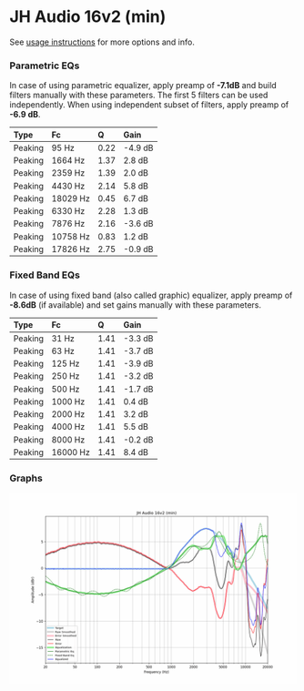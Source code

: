 # JH Audio 16v2 (min)
See [usage instructions](https://github.com/jaakkopasanen/AutoEq#usage) for more options and info.

### Parametric EQs
In case of using parametric equalizer, apply preamp of **-7.1dB** and build filters manually
with these parameters. The first 5 filters can be used independently.
When using independent subset of filters, apply preamp of **-6.9 dB**.

| Type    | Fc       |    Q | Gain    |
|:--------|:---------|:-----|:--------|
| Peaking | 95 Hz    | 0.22 | -4.9 dB |
| Peaking | 1664 Hz  | 1.37 | 2.8 dB  |
| Peaking | 2359 Hz  | 1.39 | 2.0 dB  |
| Peaking | 4430 Hz  | 2.14 | 5.8 dB  |
| Peaking | 18029 Hz | 0.45 | 6.7 dB  |
| Peaking | 6330 Hz  | 2.28 | 1.3 dB  |
| Peaking | 7876 Hz  | 2.16 | -3.6 dB |
| Peaking | 10758 Hz | 0.83 | 1.2 dB  |
| Peaking | 17826 Hz | 2.75 | -0.9 dB |

### Fixed Band EQs
In case of using fixed band (also called graphic) equalizer, apply preamp of **-8.6dB**
(if available) and set gains manually with these parameters.

| Type    | Fc       |    Q | Gain    |
|:--------|:---------|:-----|:--------|
| Peaking | 31 Hz    | 1.41 | -3.3 dB |
| Peaking | 63 Hz    | 1.41 | -3.7 dB |
| Peaking | 125 Hz   | 1.41 | -3.9 dB |
| Peaking | 250 Hz   | 1.41 | -3.2 dB |
| Peaking | 500 Hz   | 1.41 | -1.7 dB |
| Peaking | 1000 Hz  | 1.41 | 0.4 dB  |
| Peaking | 2000 Hz  | 1.41 | 3.2 dB  |
| Peaking | 4000 Hz  | 1.41 | 5.5 dB  |
| Peaking | 8000 Hz  | 1.41 | -0.2 dB |
| Peaking | 16000 Hz | 1.41 | 8.4 dB  |

### Graphs
![](./JH%20Audio%2016v2%20(min).png)